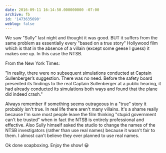 ```yaml
---
date: 2016-09-11 16:14:50.000000000 -07:00
archive: fb
id: '1473635690'
weblog: false
---
```


We saw "Sully" last night and thought it was good. BUT it suffers from the same problem as essentially every "based on a true story" Hollywood film which is that in the absence of a villain (except some geese I guess) it makes one up. In this case the NTSB. 

From the New York Times: 

"In reality, there were no subsequent simulations conducted at Captain Sullenberger’s suggestion. There was no need. Before the safety board presented its findings to the real Captain Sullenberger at a public hearing, it had already conducted its simulations both ways and found that the plane did indeed crash."

Always remember if something seems outrageous in a "true" story it probably isn't true. In real life there aren't many villains. It's a shame really because I'm sure most people leave the film thinking "stupid government can't be trusted" when in fact the NTSB is entirely professional and effective. Also Sully himself asked the studio to change the names of the NTSB investigators (rather than use real names) because it wasn't fair to them. I almost can't believe they ever planned to use real names. 

Ok done soapboxing. Enjoy the show! 😀
